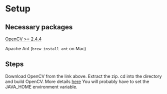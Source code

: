 Setup
=====

Necessary packages
------------------

[OpenCV >= 2.4.4](http://sourceforge.net/projects/opencvlibrary/files/)

Apache Ant (```brew install ant``` on Mac)

Steps
-----

Download OpenCV from the link above. Extract the zip. cd into the directory and build OpenCV. More details [here](http://docs.opencv.org/doc/tutorials/introduction/desktop_java/java_dev_intro.html)
You will probably have to set the JAVA_HOME environment variable.